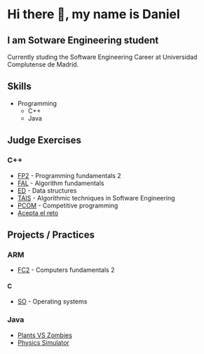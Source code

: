 # Hi there 👋, my name is Daniel
## I am Sotware Engineering student

Currently studing the Software Engineering Career at Universidad Complutense de Madrid.

## Skills
* Programming
    * C++
    * Java

## Judge Exercises
### C++
* [FP2](https://github.com/danielfdez17/FP2) - Programming fundamentals 2
* [FAL](https://github.com/danielfdez17/FAL) - Algorithm fundamentals
* [ED](https://github.com/danielfdez17/ED) - Data structures
* [TAIS](https://github.com/danielfdez17/TAIS) - Algorithmic techniques in Software Engineering
* [PCOM](https://github.com/danielfdez17/) - Competitive programming
* [Acepta el reto](https://github.com/danielfdez17/Acepta-el-reto)


## Projects / Practices
### ARM
* [FC2](https://github.com/danielfdez17/FC2) - Computers fundamentals 2

#### C
* [SO](https://github.com/danielfdez17/SO) - Operating systems

<!-- ### C++
* [Rummy](https://github.com/danielfdez17/FP2) -->
### Java
* [Plants VS Zombies](https://github.com/danielfdez17/TPI)
* [Physics Simulator](https://github.com/danielfdez17/TPII)
<!-- * PAD -->

<!-- [<img src='https://cdn.jsdelivr.net/npm/simple-icons@3.0.1/icons/github.svg' alt='github' height='40'>](https://github.com/danielfdez17)


[![Top Langs](https://github-readme-stats.vercel.app/api/top-langs/?username=danielfdez17)](https://github.com/anuraghazra/github-readme-stats)

![GitHub stats](https://github-readme-stats.vercel.app/api?username=danielfdez17&show_icons=true)  

![GitHub metrics](https://metrics.lecoq.io/danielfdez17)  

![GitHub streak stats](https://streak-stats.demolab.com/?user=danielfdez17)   -->

<!--
**danielfdez17/danielfdez17** is a ✨ _special_ ✨ repository because its `README.md` (this file) appears on your GitHub profile.

Here are some ideas to get you started:

- 🔭 I’m currently working on ...
- 🌱 I’m currently learning ...
- 👯 I’m looking to collaborate on ...
- 🤔 I’m looking for help with ...
- 💬 Ask me about ...
- 📫 How to reach me: ...
- 😄 Pronouns: ...
- ⚡ Fun fact: ...
-->
